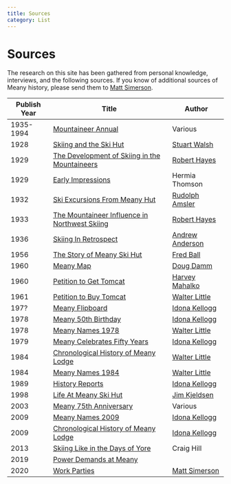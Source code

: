 ```yaml
---
title: Sources
category: List
---
```

# Sources

The research on this site has been gathered from personal knowledge, interviews, and the following sources. If you know of additional sources of Meany history, please send them to [Matt Simerson](/Person/Matt-Simerson).

| Publish Year | Title | Author |
| ------------ | ----- | ------ |
| 1935-1994 | [Mountaineer Annual](/Mountaineer-Annual) | Various
| 1928 | [Skiing and the Ski Hut][hut] | [Stuart Walsh](/Person/Stuart-Walsh)
| 1929 | [The Development of Skiing in the Mountaineers][dev] | [Robert Hayes][rh]
| 1929 | [Early Impressions](Early-Impressions) | Hermia Thomson
| 1932 | [Ski Excursions From Meany Hut][go] | [Rudolph Amsler](/Person/Rudolph-Amsler)
| 1933 | [The Mountaineer Influence in Northwest Skiing][mis] | [Robert Hayes][rh]
| 1936 | [Skiing In Retrospect][sir] | [Andrew Anderson](/Person/Andrew-Anderson)
| 1956 | [The Story of Meany Ski Hut](/History/Story-of-Meany) | [Fred Ball](/Person/Fred-Ball)
| 1960 | [Meany Map](Meany-Map) | [Doug Damm](/Person/Doug-Damm) |
| 1960 | [Petition to Get Tomcat](/Machine/Tomcat/Petition) | [Harvey Mahalko](/Person/Harvey-Mahalko) |
| 1961 | [Petition to Buy Tomcat](/Machine/Tomcat/Buy) | [Walter Little][wl]
| 197? | [Meany Flipboard](Flipboard) | [Idona Kellogg][ik] |
| 1978 | [Meany 50th Birthday](/History/Mountaineer) | [Idona Kellogg][ik] |
| 1978 | [Meany Names 1978](Names-Walt-1978) | [Walter Little][wl]
| 1979 | [Meany Celebrates Fifty Years](/History/Meany-Celebrates-50-years) | [Idona Kellogg][ik]
| 1984 | [Chronological History of Meany Lodge](/History/Walt) | [Walter Little][wl]
| 1984 | [Meany Names 1984](Names-Walt) | [Walter Little][wl]
| 1989 | [History Reports](/History/Reports) | [Idona Kellogg][ik]
| 1998 | [Life At Meany Ski Hut][life] | [Jim Kjeldsen](/Person/Jim-Kjeldsen)
| 2003 | [Meany 75th Anniversary](/Event/Anniversary#75th) | Various |
| 2009 | [Meany Names 2009](Names-2009) | [Idona Kellogg][ik]
| 2009 | [Chronological History of Meany Lodge](/History/Idona) | [Idona Kellogg][ik]
| 2013 | [Skiing Like in the Days of Yore][yore] | Craig Hill
| 2019 | [Power Demands at Meany][power]
| 2020 | [Work Parties](Work-Parties) | [Matt Simerson](/Person/Matt-Simerson)


[dev]:  /History/The-Development-of-Skiing-in-the-Mountaineers
[go]:   /Ski-Excursions-From-Meany-Hut
[hut]:  /Skiing-and-the-Ski-Hut
[life]: /Life-At-Meany-Ski-Hut
[ik]:   /Person/Idona-Kellogg
[mis]:  /History/The-Mountaineer-Influence-in-Northwest-Skiing
[rh]:   /Person/Robert-Hayes
[power]: /Person/Ray-Nelson/Electrical-Power-System
[sir]:  /Skiing-in-Retrospect
[wl]:   /Person/Walter-Little
[yore]: https://www.theolympian.com/outdoors/article25316305.html